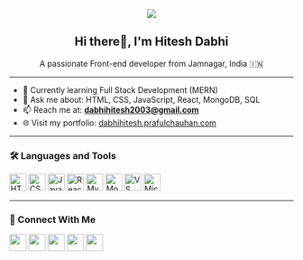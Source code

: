<!-- HITESH contribution typing animation -->
<p align="center">
  <img src="https://readme-typing-svg.demolab.com/?lines=Hi+👋,+I'm+Hitesh+Dabhi;Front-End+Web+Developer;React+Enthusiast;Tech+Lover&center=true&width=500&height=50" />
</p>

<h2 align="center">Hi there👋, I'm Hitesh Dabhi</h2>

<p align="center">A passionate Front-end developer from Jamnagar, India 🇮🇳</p>

---

- 🌱 Currently learning Full Stack Development (MERN)
- 💬 Ask me about: HTML, CSS, JavaScript, React, MongoDB, SQL
- 📫 Reach me at: **dabhihitesh2003@gmail.com**
- 🌐 Visit my portfolio: [dabhihitesh.prafulchauhan.com](https://dabhihitesh.prafulchauhan.com)

---

### 🛠️ Languages and Tools

<p align="left">
  <img src="https://cdn.jsdelivr.net/gh/devicons/devicon/icons/html5/html5-original.svg" height="30" alt="HTML5"/>
  <img src="https://cdn.jsdelivr.net/gh/devicons/devicon/icons/css3/css3-original.svg" height="30" alt="CSS3"/>
  <img src="https://cdn.jsdelivr.net/gh/devicons/devicon/icons/javascript/javascript-original.svg" height="30" alt="JavaScript"/>
  <img src="https://cdn.jsdelivr.net/gh/devicons/devicon/icons/react/react-original.svg" height="30" alt="React"/>
  <img src="https://cdn.jsdelivr.net/gh/devicons/devicon/icons/mysql/mysql-original.svg" height="30" alt="MySQL"/>
  <img src="https://cdn.jsdelivr.net/gh/devicons/devicon/icons/mongodb/mongodb-original.svg" height="30" alt="MongoDB"/>
  <img src="https://cdn.jsdelivr.net/gh/devicons/devicon/icons/vscode/vscode-original.svg" height="30" alt="VS Code"/>
  <img src="https://cdn-icons-png.flaticon.com/512/732/732221.png" height="30" alt="Microsoft 365"/>
</p>

---

### 🔗 Connect With Me

<p align="left">
  <a href="https://www.linkedin.com/in/dabhi-hitesh-916255194/" target="_blank"><img src="https://cdn-icons-png.flaticon.com/512/174/174857.png" height="30" /></a>
  <a href="mailto:dabhihitesh2003@gmail.com"><img src="https://cdn-icons-png.flaticon.com/512/732/732200.png" height="30" /></a>
  <a href="https://dabhihitesh.prafulchauhan.com" target="_blank"><img src="https://cdn-icons-png.flaticon.com/512/841/841364.png" height="30" /></a>
  <a href="https://www.instagram.com/therealprogrammerr" target="_blank"><img src="https://cdn-icons-png.flaticon.com/512/2111/2111463.png" height="30" /></a>
  <a href="https://leetcode.com/u/dabhi_hitesh36/" target="_blank"><img src="https://cdn-icons-png.flaticon.com/512/4372/4372695.png" height="30" /></a>
</p>
